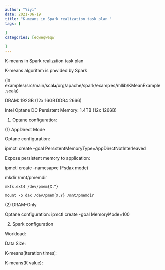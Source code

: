 ```yaml
---
author: "Yiyi"
date: 2021-06-19
title: "K-means in Spark realization task plan "
tags: [
 
]
categories: [eqweqweqw

]
---
```


K-means in Spark realization task plan  

K-means algorithm is provided by Spark  

(in examples/src/main/scala/org/apache/spark/examples/mllib/KMeanExample.scala)  

DRAM: 192GB (12x 16GB DDR4 2666)  

Intel Optane DC Persistent Memory: 1.4TB (12x 126GB)  



1.	Optane configuration:  

(1)	AppDirect Mode  

Optane configuration:   

ipmctl create -goal PersistentMemoryType=AppDirectNotInterleaved  


Expose persistent memory to application:  

ipmctl create -namesapce (Fsdax mode)

mkdir /mnt/pmemdir

	mkfs.ext4 /dev/pmem{X.Y}

	mount -o dax /dev/pmem{X.Y} /mnt/pmemdir



(2)	DRAM-Only

Optane configuration: ipmctl create -goal MemoryMode=100


2.	Spark configuration

Workload:

Data Size:

K-means(Iteration times):

K-means(K value):

